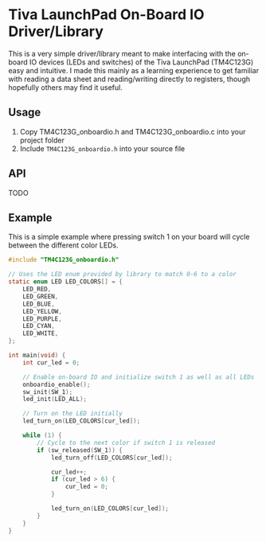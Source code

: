 # Tiva LaunchPad On-Board IO Driver/Library
This is a very simple driver/library meant to make interfacing with the on-board
IO devices (LEDs and switches) of the Tiva LaunchPad (TM4C123G) easy and intuitive. I made
this mainly as a learning experience to get familiar with reading a data sheet
and reading/writing directly to registers, though hopefully others may find it
useful.

## Usage
1. Copy TM4C123G_onboardio.h and TM4C123G_onboardio.c into your project folder
2. Include `TM4C123G_onboardio.h` into your source file

## API
TODO

## Example
This is a simple example where pressing switch 1 on your board will cycle
between the different color LEDs.

```c
#include "TM4C123G_onboardio.h"

// Uses the LED enum provided by library to match 0-6 to a color
static enum LED LED_COLORS[] = {
    LED_RED,
    LED_GREEN,
    LED_BLUE,
    LED_YELLOW,
    LED_PURPLE,
    LED_CYAN,
    LED_WHITE,
};

int main(void) {
    int cur_led = 0;

    // Enable on-board IO and initialize switch 1 as well as all LEDs
    onboardio_enable();
    sw_init(SW_1);
    led_init(LED_ALL);

    // Turn on the LED initially
    led_turn_on(LED_COLORS[cur_led]);

    while (1) {
        // Cycle to the next color if switch 1 is released
        if (sw_released(SW_1)) {
            led_turn_off(LED_COLORS[cur_led]);

            cur_led++;
            if (cur_led > 6) {
                cur_led = 0;
            }

            led_turn_on(LED_COLORS[cur_led]);
        }
    }
}
```
